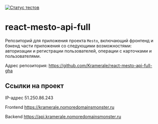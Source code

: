 [![Статус тестов](../../actions/workflows/tests.yml/badge.svg)](../../actions/workflows/tests.yml)

# react-mesto-api-full
Репозиторий для приложения проекта `Mesto`, включающий фронтенд и бэкенд части приложения со следующими возможностями: авторизации и регистрации пользователей, операции с карточками и пользователями.

Адрес репозитория: https://github.com/Kramerale/react-mesto-api-full-gha

## Ссылки на проект

IP-адрес 51.250.86.243

Frontend https://kramerale.nomoredomainsmonster.ru

Backend https://api.kramerale.nomoredomainsmonster.ru
